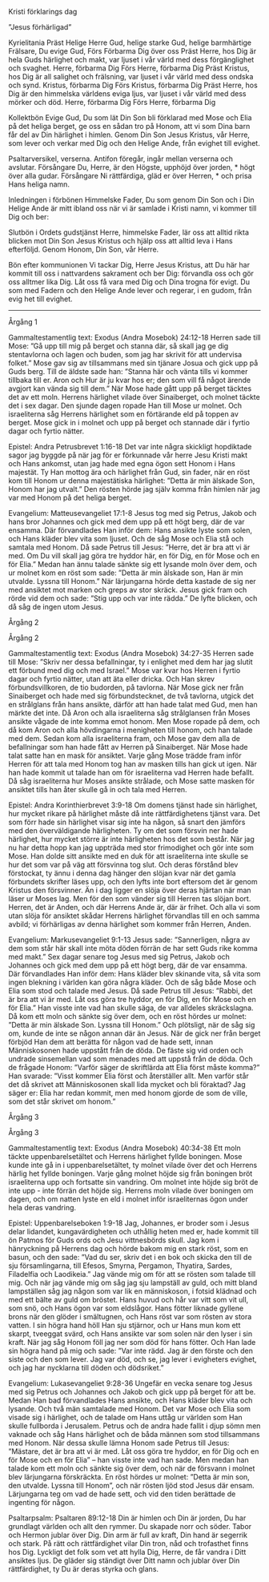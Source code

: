 Kristi förklarings dag








”Jesus förhärligad”








Kyrielitania
Präst        Helige Herre Gud, helige starke Gud, helige barmhärtige Frälsare, Du evige Gud,
Förs        Förbarma Dig över oss
Präst        Herre, hos Dig är hela Guds härlighet och makt, var ljuset i vår värld med dess förgänglighet och svaghet. Herre, förbarma Dig
Förs        Herre, förbarma Dig
Präst        Kristus, hos Dig är all salighet och frälsning, var ljuset i vår värld med dess ondska och synd. Kristus, förbarma Dig
Förs        Kristus, förbarma Dig
Präst        Herre, hos Dig är den himmelska världens eviga ljus, var ljuset i vår värld med dess mörker och död. Herre, förbarma Dig
Förs        Herre, förbarma Dig








Kollektbön
Evige Gud, Du som lät Din Son bli förklarad med Mose och Elia på det heliga berget,
ge oss en sådan tro på Honom,
att vi som Dina barn får del av Din härlighet i himlen.
Genom Din Son Jesus Kristus, vår Herre, som lever och verkar med Dig och den Helige Ande, från evighet till evighet.








Psaltarversikel, verserna. Antifon föregår, ingår mellan verserna och avslutar.
Försångare        Du, Herre, är den Högste, upphöjd över jorden, * högt över alla gudar.
Försångare        Ni rättfärdiga, gläd er över Herren, * och prisa Hans heliga namn.        








Inledningen i förbönen
Himmelske Fader, Du som genom Din Son och i Din Helige Ande är mitt ibland oss när vi är samlade i Kristi namn, vi kommer till Dig och ber:








Slutbön i Ordets gudstjänst
Herre, himmelske Fader, lär oss att alltid rikta blicken mot Din Son Jesus Kristus och hjälp oss att alltid leva i Hans efterföljd. Genom Honom, Din Son, vår Herre.








Bön efter kommunionen
Vi tackar Dig, Herre Jesus Kristus, att Du här har kommit till oss i nattvardens sakrament och ber Dig: förvandla oss och gör oss alltmer lika Dig. Låt oss få vara med Dig och Dina trogna för evigt. Du som med Fadern och den Helige Ande lever och regerar, i en gudom, från evig het till evighet.
















________________
Årgång 1








Gammaltestamentlig text: Exodus (Andra Mosebok) 24:12-18 
Herren sade till Mose: ”Gå upp till mig på berget och stanna där, så skall jag ge dig stentavlorna och lagen och buden, som jag har skrivit för att undervisa folket.” Mose gav sig av tillsammans med sin tjänare Josua och gick upp på Guds berg. Till de äldste sade han: ”Stanna här och vänta tills vi kommer tillbaka till er. Aron och Hur är ju kvar hos er; den som vill få något ärende avgjort kan vända sig till dem.” 
När Mose hade gått upp på berget täcktes det av ett moln. Herrens härlighet vilade över Sinaiberget, och molnet täckte det i sex dagar. Den sjunde dagen ropade Han till Mose ur molnet. Och israeliterna såg Herrens härlighet som en förtärande eld på toppen av berget. Mose gick in i molnet och upp på berget och stannade där i fyrtio dagar och fyrtio nätter.








Epistel: Andra Petrusbrevet 1:16-18 
Det var inte några skickligt hopdiktade sagor jag byggde på när jag för er förkunnade vår herre Jesu Kristi makt och Hans ankomst, utan jag hade med egna ögon sett Honom i Hans majestät. Ty Han mottog ära och härlighet från Gud, sin fader, när en röst kom till Honom ur denna majestätiska härlighet: ”Detta är min älskade Son, Honom har jag utvalt.” Den rösten hörde jag själv komma från himlen när jag var med Honom på det heliga berget. 








Evangelium: Matteusevangeliet 17:1-8 
Jesus tog med sig Petrus, Jakob och hans bror Johannes och gick med dem upp på ett högt berg, där de var ensamma. Där förvandlades Han inför dem: Hans ansikte lyste som solen, och Hans kläder blev vita som ljuset. Och de såg Mose och Elia stå och samtala med Honom. Då sade Petrus till Jesus: ”Herre, det är bra att vi är med. Om Du vill skall jag göra tre hyddor här, en för Dig, en för Mose och en för Elia.” 
Medan han ännu talade sänkte sig ett lysande moln över dem, och ur molnet kom en röst som sade: ”Detta är min älskade son, Han är min utvalde. Lyssna till Honom.” När lärjungarna hörde detta kastade de sig ner med ansiktet mot marken och greps av stor skräck. Jesus gick fram och rörde vid dem och sade: ”Stig upp och var inte rädda.” De lyfte blicken, och då såg de ingen utom Jesus. 








Årgång 2












Årgång 2




Gammaltestamentlig text: Exodus (Andra Mosebok) 34:27-35
Herren sade till Mose: ”Skriv ner dessa befallningar, ty i enlighet med dem har jag slutit ett förbund med dig och med Israel.” Mose var kvar hos Herren i fyrtio dagar och fyrtio nätter, utan att äta eller dricka. Och Han skrev förbundsvillkoren, de tio budorden, på tavlorna. 
När Mose gick ner från Sinaiberget och hade med sig förbundstecknet, de två tavlorna, utgick det en strålglans från hans ansikte, därför att han hade talat med Gud, men han märkte det inte. Då Aron och alla israeliterna såg strålglansen från Moses ansikte vågade de inte komma emot honom. Men Mose ropade på dem, och då kom Aron och alla hövdingarna i menigheten till honom, och han talade med dem. Sedan kom alla israeliterna fram, och Mose gav dem alla de befallningar som han hade fått av Herren på Sinaiberget. När Mose hade talat satte han en mask för ansiktet. Varje gång Mose trädde fram inför Herren för att tala med Honom tog han av masken tills han gick ut igen. När han hade kommit ut talade han om för israeliterna vad Herren hade befallt. Då såg israeliterna hur Moses ansikte strålade, och Mose satte masken för ansiktet tills han åter skulle gå in och tala med Herren.








Epistel: Andra Korinthierbrevet 3:9-18
Om domens tjänst hade sin härlighet, hur mycket rikare på härlighet måste då inte rättfärdighetens tjänst vara. Det som förr hade sin härlighet visar sig inte ha någon, så snart den jämförs med den överväldigande härligheten. Ty om det som försvin ner hade härlighet, hur mycket större är inte härligheten hos det som består. 
När jag nu har detta hopp kan jag uppträda med stor frimodighet och gör inte som Mose. Han dolde sitt ansikte med en duk för att israeliterna inte skulle se hur det som var på väg att försvinna tog slut. Och deras förstånd blev förstockat, ty ännu i denna dag hänger den slöjan kvar när det gamla förbundets skrifter läses upp, och den lyfts inte bort eftersom det är genom Kristus den försvinner. Än i dag ligger en slöja över deras hjärtan när man läser ur Moses lag. Men för den som vänder sig till Herren tas slöjan bort. Herren, det är Anden, och där Herrens Ande är, där är frihet. Och alla vi som utan slöja för ansiktet skådar Herrens härlighet förvandlas till en och samma avbild; vi förhärligas av denna härlighet som kommer från Herren, Anden.








Evangelium: Markusevangeliet 9:1-13 
Jesus sade: ”Sannerligen, några av dem som står här skall inte möta döden förrän de har sett Guds rike komma med makt.” 
Sex dagar senare tog Jesus med sig Petrus, Jakob och Johannes och gick med dem upp på ett högt berg, där de var ensamma. Där förvandlades Han inför dem: Hans kläder blev skinande vita, så vita som ingen blekning i världen kan göra några kläder. Och de såg både Mose och Elia som stod och talade med Jesus. Då sade Petrus till Jesus: ”Rabbi, det är bra att vi är med. Låt oss göra tre hyddor, en för Dig, en för Mose och en för Elia.” Han visste inte vad han skulle säga, de var alldeles skräckslagna.  Då kom ett moln och sänkte sig över dem, och en röst hördes ur molnet: ”Detta är min älskade Son. Lyssna till Honom.” Och plötsligt, när de såg sig om, kunde de inte se någon annan där än Jesus. 
 När de gick ner från berget förbjöd Han dem att berätta för någon vad de hade sett, innan Människosonen hade uppstått från de döda. De fäste sig vid orden och undrade sinsemellan vad som menades med att uppstå från de döda. Och de frågade Honom: ”Varför säger de skriftlärda att Elia först måste komma?” Han svarade: ”Visst kommer Elia först och återställer allt. Men varför står det då skrivet att Människosonen skall lida mycket och bli föraktad? Jag säger er: Elia har redan kommit, men med honom gjorde de som de ville, som det står skrivet om honom.” 








Årgång 3












Årgång 3




Gammaltestamentlig text: Exodus (Andra Mosebok) 40:34-38 
Ett moln täckte uppenbarelsetältet och Herrens härlighet fyllde boningen. Mose kunde inte gå in i uppenbarelsetältet, ty molnet vilade över det och Herrens härlig het fyllde boningen. Varje gång molnet höjde sig från boningen bröt israeliterna upp och fortsatte sin vandring. Om molnet inte höjde sig bröt de inte upp - inte förrän det höjde sig. Herrens moln vilade över boningen om dagen, och om natten lyste en eld i molnet inför israeliternas ögon under hela deras vandring.
 
Epistel: Uppenbarelseboken 1:9-18
Jag, Johannes, er broder som i Jesus delar lidandet, kungavärdigheten och uthållig heten med er, hade kommit till ön Patmos för Guds ords och Jesu vittnesbörds skull. Jag kom i hänryckning på Herrens dag och hörde bakom mig en stark röst, som en basun, och den sade: ”Vad du ser, skriv det i en bok och skicka den till de sju församlingarna, till Efesos, Smyrna, Pergamon, Thyatira, Sardes, Filadelfia och Laodikeia.” Jag vände mig om för att se rösten som talade till mig. Och när jag vände mig om såg jag sju lampställ av guld, och mitt bland lampställen såg jag någon som var lik en människoson, i fotsid klädnad och med ett bälte av guld om bröstet. Hans huvud och hår var vitt som vit ull, som snö, och Hans ögon var som eldslågor. Hans fötter liknade gyllene brons när den glöder i smältugnen, och Hans röst var som rösten av stora vatten. I sin högra hand höll Han sju stjärnor, och ur Hans mun kom ett skarpt, tveeggat svärd, och Hans ansikte var som solen när den lyser i sin kraft. 
När jag såg Honom föll jag ner som död för hans fötter. Och Han lade sin högra hand på mig och sade: ”Var inte rädd. Jag är den förste och den siste och den som lever. Jag var död, och se, jag lever i evigheters evighet, och jag har nycklarna till döden och dödsriket.”








Evangelium: Lukasevangeliet 9:28-36 
Ungefär en vecka senare tog Jesus med sig Petrus och Johannes och Jakob och gick upp på berget för att be. Medan Han bad förvandlades Hans ansikte, och Hans kläder blev vita och lysande. Och två män samtalade med Honom. Det var Mose och Elia som visade sig i härlighet, och de talade om Hans uttåg ur världen som Han skulle fullborda i Jerusalem. 
Petrus och de andra hade fallit i djup sömn men vaknade och såg Hans härlighet och de båda männen som stod tillsammans med Honom. När dessa skulle lämna Honom sade Petrus till Jesus: ”Mästare, det är bra att vi är med. Låt oss göra tre hyddor, en för Dig och en för Mose och en för Elia” – han visste inte vad han sade. Men medan han talade kom ett moln och sänkte sig över dem, och när de försvann i molnet blev lärjungarna förskräckta. En röst hördes ur molnet: ”Detta är min son, den utvalde. Lyssna till Honom”, och när rösten ljöd stod Jesus där ensam. Lärjungarna teg om vad de hade sett, och vid den tiden berättade de ingenting för någon. 
















Psaltarpsalm: Psaltaren 89:12-18
Din är himlen och Din är jorden, Du har grundlagt världen och allt den rymmer. 
Du skapade norr och söder. Tabor och Hermon jublar över Dig. 
Din arm är full av kraft, Din hand är segerrik och stark. 
På rätt och rättfärdighet vilar Din tron, nåd och trofasthet finns hos Dig. 
Lyckligt det folk som vet att hylla Dig, Herre, de får vandra i Ditt ansiktes ljus. 
De gläder sig ständigt över Ditt namn och jublar över Din rättfärdighet, ty Du är deras styrka och glans.
<!--stackedit_data:
eyJoaXN0b3J5IjpbOTY4MjcyMDc1XX0=
-->
